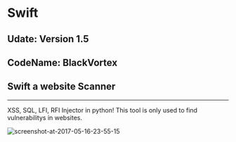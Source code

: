 # Swift

Udate: Version 1.5
----------
CodeName: BlackVortex
----------
## Swift a website Scanner
----------

XSS, SQL, LFI, RFI Injector in python! This tool is only used to find vulnerabilitys in websites.













![screenshot-at-2017-05-16-23-55-15](https://cloud.githubusercontent.com/assets/28690112/26138387/b1d46938-3a7d-11e7-9c5f-378e60c261a6.png)
